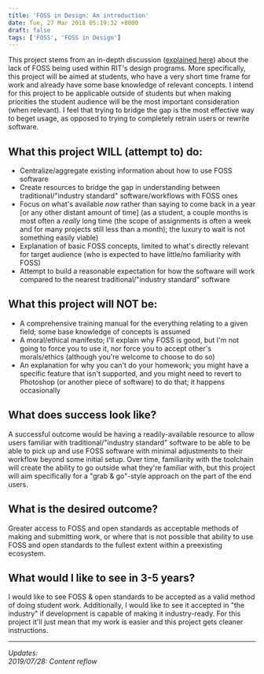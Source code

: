 ```yaml
---
title: 'FOSS in Design: An introduction'
date: Tue, 27 Mar 2018 05:19:32 +0000
draft: false
tags: ['FOSS', 'FOSS in Design']
---
```


This project stems from an in-depth discussion ([explained here](https://blog.ctmartin.me/2018/03/foss-in-design-some-background/)) about the lack of FOSS being used within RIT's design programs.
More specifically, this project will be aimed at students, who have a very short time frame for work and already have some base knowledge of relevant concepts.
I intend for this project to be applicable outside of students but when making priorities the student audience will be the most important consideration (when relevant).
I feel that trying to bridge the gap is the most effective way to beget usage, as opposed to trying to completely retrain users or rewrite software.

<!--more-->

## What this project **WILL** (attempt to) do:

*   Centralize/aggregate existing information about how to use FOSS software
*   Create resources to bridge the gap in understanding between traditional/"industry standard" software/workflows with FOSS ones
*   Focus on what's available _now_ rather than saying to come back in a year \[or any other distant amount of time\] (as a student, a couple months is most often a _really_ long time (the scope of assignments is often a week and for many projects still less than a month); the luxury to wait is not something easily viable)
*   Explanation of basic FOSS concepts, limited to what's directly relevant for target audience (who is expected to have little/no familiarity with FOSS)
*   Attempt to build a reasonable expectation for how the software will work compared to the nearest traditional/"industry standard" software

## What this project will **NOT** be:

*   A comprehensive training manual for the everything relating to a given field; some base knowledge of concepts is assumed
*   A moral/ethical manifesto; I'll explain why FOSS is good, but I'm not going to force you to use it, nor force you to accept other's morals/ethics (although you're welcome to choose to do so)
*   An explanation for why you can't do your homework; you might have a specific feature that isn't supported, and you might need to revert to Photoshop (or another piece of software) to do that; it happens occasionally

## What does success look like?

A successful outcome would be having a readily-available resource to allow users familiar with traditional/"industry standard" software to be able to be able to pick up and use FOSS software with minimal adjustments to their workflow beyond some initial setup.
Over time, familiarity with the toolchain will create the ability to go outside what they're familiar with, but this project will aim specifically for a "grab & go"-style approach on the part of the end users.

## What is the desired outcome?

Greater access to FOSS and open standards as acceptable methods of making and submitting work, or where that is not possible that ability to use FOSS and open standards to the fullest extent within a preexisting ecosystem.

## What would I like to see in 3-5 years?

I would like to see FOSS & open standards to be accepted as a valid method of doing student work.
Additionally, I would like to see it accepted in "the industry" if development is capable of making it industry-ready.
For this project it'll just mean that my work is easier and this project gets cleaner instructions.

---

_Updates:_  
_2019/07/28: Content reflow_
